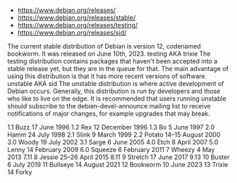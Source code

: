 * https://www.debian.org/releases/
* https://www.debian.org/releases/stable/
* https://www.debian.org/releases/testing/
* https://www.debian.org/releases/sid/

The current stable distribution of Debian is version 12, codenamed bookworm. It was released on June 10th, 2023.
testing AKA trixie The testing distribution contains packages that haven't been accepted into a stable release yet, but they are in the queue for that. The main advantage of using this distribution is that it has more recent versions of software.
unstable AKA sid The unstable distribution is where active development of Debian occurs. Generally, this distribution is run by developers and those who like to live on the edge. It is recommended that users running unstable should subscribe to the debian-devel-announce mailing list to receive notifications of major changes, for example upgrades that may break.

1.1 Buzz       17 June 1996
1.2 Rex        12 December 1996
1.3 Bo         5 June 1997
2.0 Hamm       24 July 1998
2.1 Slink      9 March 1999
2.2 Potato     14–15 August 2000
3.0 Woody      19 July 2002
3.1 Sarge      6 June 2005
4.0 Etch       8 April 2007
5.0 Lenny      14 February 2009
6.0 Squeeze    6 February 2011
7   Wheezy     4 May 2013  7.11
8   Jessie     25–26 April 2015    8.11
9   Stretch    17 June 2017    9.13
10  Buster     6 July 2019
11  Bullseye   14 August 2021
12  Bookworm   10 June 2023
13  Trixie
14  Forky
